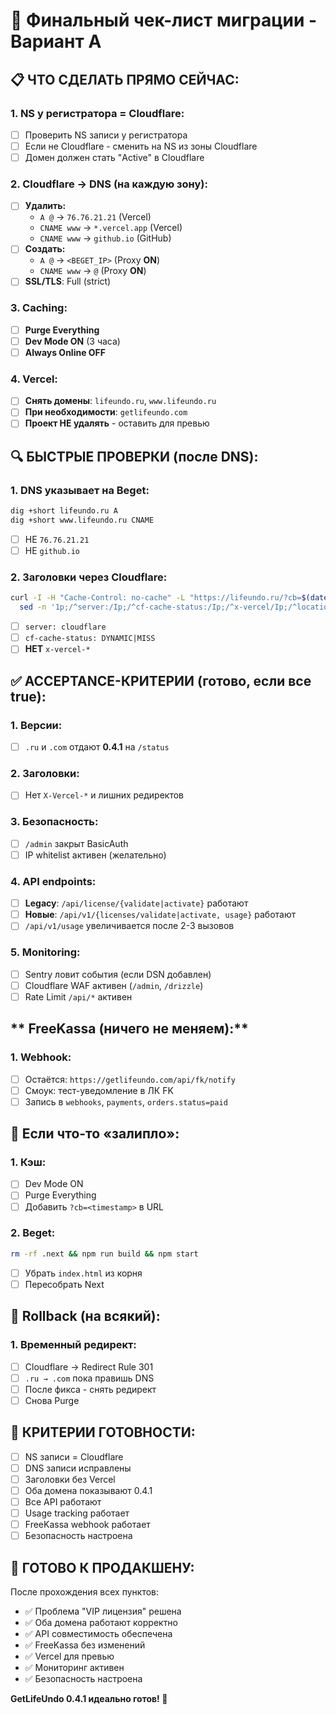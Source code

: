 # 🚀 Финальный чек-лист миграции - Вариант A

## **📋 ЧТО СДЕЛАТЬ ПРЯМО СЕЙЧАС:**

### **1. NS у регистратора = Cloudflare:**
- [ ] Проверить NS записи у регистратора
- [ ] Если не Cloudflare - сменить на NS из зоны Cloudflare
- [ ] Домен должен стать "Active" в Cloudflare

### **2. Cloudflare → DNS (на каждую зону):**
- [ ] **Удалить:**
  - `A @` → `76.76.21.21` (Vercel)
  - `CNAME www` → `*.vercel.app` (Vercel)
  - `CNAME www` → `github.io` (GitHub)
- [ ] **Создать:**
  - `A @` → `<BEGET_IP>` (Proxy **ON**)
  - `CNAME www` → `@` (Proxy **ON**)
- [ ] **SSL/TLS**: Full (strict)

### **3. Caching:**
- [ ] **Purge Everything**
- [ ] **Dev Mode ON** (3 часа)
- [ ] **Always Online OFF**

### **4. Vercel:**
- [ ] **Снять домены**: `lifeundo.ru`, `www.lifeundo.ru`
- [ ] **При необходимости**: `getlifeundo.com`
- [ ] **Проект НЕ удалять** - оставить для превью

## **🔍 БЫСТРЫЕ ПРОВЕРКИ (после DNS):**

### **1. DNS указывает на Beget:**
```bash
dig +short lifeundo.ru A
dig +short www.lifeundo.ru CNAME
```
- [ ] НЕ `76.76.21.21`
- [ ] НЕ `github.io`

### **2. Заголовки через Cloudflare:**
```bash
curl -I -H "Cache-Control: no-cache" -L "https://lifeundo.ru/?cb=$(date +%s)" | \
  sed -n '1p;/^server:/Ip;/^cf-cache-status:/Ip;/^x-vercel/Ip;/^location:/Ip'
```
- [ ] `server: cloudflare`
- [ ] `cf-cache-status: DYNAMIC|MISS`
- [ ] **НЕТ** `x-vercel-*`

## **✅ ACCEPTANCE-КРИТЕРИИ (готово, если все true):**

### **1. Версии:**
- [ ] `.ru` и `.com` отдают **0.4.1** на `/status`

### **2. Заголовки:**
- [ ] Нет `X-Vercel-*` и лишних редиректов

### **3. Безопасность:**
- [ ] `/admin` закрыт BasicAuth
- [ ] IP whitelist активен (желательно)

### **4. API endpoints:**
- [ ] **Legacy**: `/api/license/{validate|activate}` работают
- [ ] **Новые**: `/api/v1/{licenses/validate|activate, usage}` работают
- [ ] `/api/v1/usage` увеличивается после 2-3 вызовов

### **5. Monitoring:**
- [ ] Sentry ловит события (если DSN добавлен)
- [ ] Cloudflare WAF активен (`/admin`, `/drizzle`)
- [ ] Rate Limit `/api/*` активен

## ** FreeKassa (ничего не меняем):**

### **1. Webhook:**
- [ ] Остаётся: `https://getlifeundo.com/api/fk/notify`
- [ ] Смоук: тест-уведомление в ЛК FK
- [ ] Запись в `webhooks`, `payments`, `orders.status=paid`

## **🚨 Если что-то «залипло»:**

### **1. Кэш:**
- [ ] Dev Mode ON
- [ ] Purge Everything
- [ ] Добавить `?cb=<timestamp>` в URL

### **2. Beget:**
```bash
rm -rf .next && npm run build && npm start
```
- [ ] Убрать `index.html` из корня
- [ ] Пересобрать Next

## **🔄 Rollback (на всякий):**

### **1. Временный редирект:**
- [ ] Cloudflare → Redirect Rule 301
- [ ] `.ru → .com` пока правишь DNS
- [ ] После фикса - снять редирект
- [ ] Снова Purge

## **🎯 КРИТЕРИИ ГОТОВНОСТИ:**

- [ ] NS записи = Cloudflare
- [ ] DNS записи исправлены
- [ ] Заголовки без Vercel
- [ ] Оба домена показывают 0.4.1
- [ ] Все API работают
- [ ] Usage tracking работает
- [ ] FreeKassa webhook работает
- [ ] Безопасность настроена

## **🎉 ГОТОВО К ПРОДАКШЕНУ:**

После прохождения всех пунктов:
- ✅ Проблема "VIP лицензия" решена
- ✅ Оба домена работают корректно
- ✅ API совместимость обеспечена
- ✅ FreeKassa без изменений
- ✅ Vercel для превью
- ✅ Мониторинг активен
- ✅ Безопасность настроена

**GetLifeUndo 0.4.1 идеально готов! 🚀**

